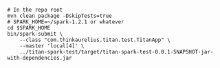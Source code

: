 
    # In the repo root
    mvn clean package -DskipTests=true
    # SPARK_HOME=~/spark-1.2.1 or whatever
    cd $SPARK_HOME
    bin/spark-submit \
        --class "com.thinkaurelius.titan.test.TitanApp" \
        --master 'local[4]' \
        ../titan-spark-test/target/titan-spark-test-0.0.1-SNAPSHOT-jar-with-dependencies.jar
